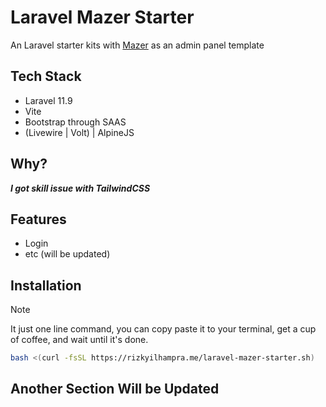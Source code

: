 # Laravel Mazer Starter

An Laravel starter kits with [Mazer](https://github.com/zuramai/mazer) as an admin panel template

## Tech Stack

-   Laravel 11.9
-   Vite
-   Bootstrap through SAAS
-   (Livewire | Volt) | AlpineJS

## Why?

**_I got skill issue with TailwindCSS_**

## Features

-   Login
-   etc (will be updated)

## Installation

> [!NOTE]
> It just one line command, you can copy paste it to your terminal, get a cup of coffee, and wait until it's done.

```bash
bash <(curl -fsSL https://rizkyilhampra.me/laravel-mazer-starter.sh)
```

## Another Section Will be Updated
